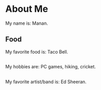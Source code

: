 # About Me
My name is: Manan.

## Food
My favorite food is: Taco Bell.

## 
My hobbies are: PC games, hiking, cricket.

##
My favorite artist/band is: Ed Sheeran.

